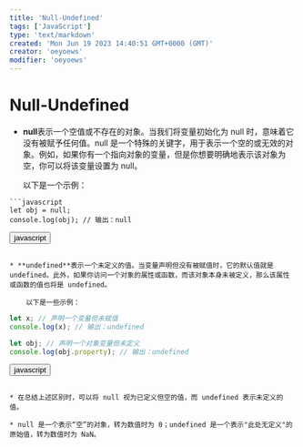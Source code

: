 ```yaml
---
title: 'Null-Undefined'
tags: ['JavaScript']
type: 'text/markdown'
created: 'Mon Jun 19 2023 14:40:51 GMT+0000 (GMT)'
creator: 'oeyoews'
modifier: 'oeyoews'
---
```


# Null-Undefined

* **null**表示一个空值或不存在的对象。当我们将变量初始化为 null 时，意味着它没有被赋予任何值。null 是一个特殊的关键字，用于表示一个空的或无效的对象。例如，如果你有一个指向对象的变量，但是你想要明确地表示该对象为空，你可以将该变量设置为 null。

    以下是一个示例：

```
```javascript
let obj = null;
console.log(obj); // 输出：null
```

<button>javascript</button>
```

* **undefined**表示一个未定义的值。当变量声明但没有被赋值时，它的默认值就是 undefined。此外，如果你访问一个对象的属性或函数，而该对象本身未被定义，那么该属性或函数的值也将是 undefined。

    以下是一些示例：

```
```javascript
let x; // 声明一个变量但未赋值
console.log(x); // 输出：undefined

let obj; // 声明一个对象变量但未定义
console.log(obj.property); // 输出：undefined
```

<button>javascript</button>
```

* 在总结上述区别时，可以将 null 视为已定义但空的值，而 undefined 表示未定义的值。

* null 是一个表示“空”的对象，转为数值时为 0；undefined 是一个表示"此处无定义"的原始值，转为数值时为 NaN。
